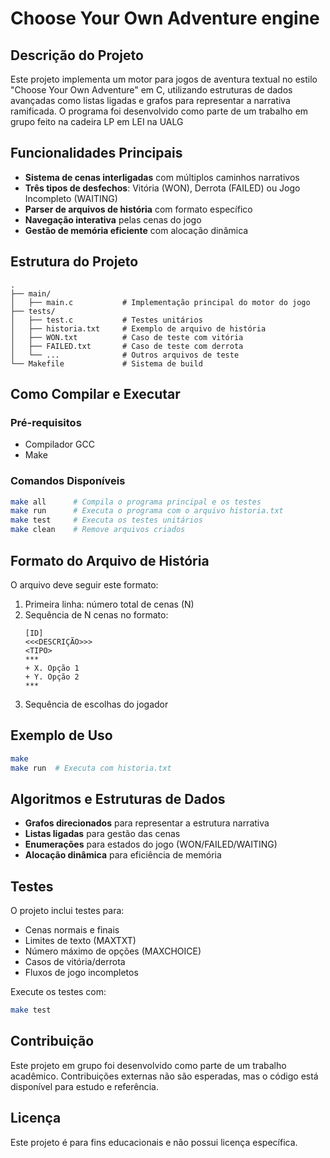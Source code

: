 # Choose Your Own Adventure engine

## Descrição do Projeto
Este projeto implementa um motor para jogos de aventura textual no estilo "Choose Your Own Adventure" em C, utilizando estruturas de dados avançadas como listas ligadas e grafos para representar a narrativa ramificada.
O programa foi desenvolvido como parte de um trabalho em grupo feito na cadeira LP em LEI na UALG

## Funcionalidades Principais
- **Sistema de cenas interligadas** com múltiplos caminhos narrativos
- **Três tipos de desfechos**: Vitória (WON), Derrota (FAILED) ou Jogo Incompleto (WAITING)
- **Parser de arquivos de história** com formato específico
- **Navegação interativa** pelas cenas do jogo
- **Gestão de memória eficiente** com alocação dinâmica

## Estrutura do Projeto
```
.
├── main/
│   ├── main.c           # Implementação principal do motor do jogo
├── tests/
│   ├── test.c           # Testes unitários
│   ├── historia.txt     # Exemplo de arquivo de história
│   ├── WON.txt          # Caso de teste com vitória
│   ├── FAILED.txt       # Caso de teste com derrota
│   └── ...              # Outros arquivos de teste
└── Makefile             # Sistema de build
```

## Como Compilar e Executar

### Pré-requisitos
- Compilador GCC
- Make

### Comandos Disponíveis
```bash
make all      # Compila o programa principal e os testes
make run      # Executa o programa com o arquivo historia.txt
make test     # Executa os testes unitários
make clean    # Remove arquivos criados
```

## Formato do Arquivo de História
O arquivo deve seguir este formato:
1. Primeira linha: número total de cenas (N)
2. Sequência de N cenas no formato:
   ```
   [ID]
   <<<DESCRIÇÃO>>>
   <TIPO>
   ***
   + X. Opção 1
   + Y. Opção 2
   ***
   ```
3. Sequência de escolhas do jogador

## Exemplo de Uso
```bash
make
make run  # Executa com historia.txt
```

## Algoritmos e Estruturas de Dados
- **Grafos direcionados** para representar a estrutura narrativa
- **Listas ligadas** para gestão das cenas
- **Enumerações** para estados do jogo (WON/FAILED/WAITING)
- **Alocação dinâmica** para eficiência de memória

## Testes
O projeto inclui testes para:
- Cenas normais e finais
- Limites de texto (MAXTXT)
- Número máximo de opções (MAXCHOICE)
- Casos de vitória/derrota
- Fluxos de jogo incompletos

Execute os testes com:
```bash
make test
```

## Contribuição

Este projeto em grupo foi desenvolvido como parte de um trabalho acadêmico. Contribuições externas não são esperadas, mas o código está disponível para estudo e referência.

## Licença
Este projeto é para fins educacionais e não possui licença específica.